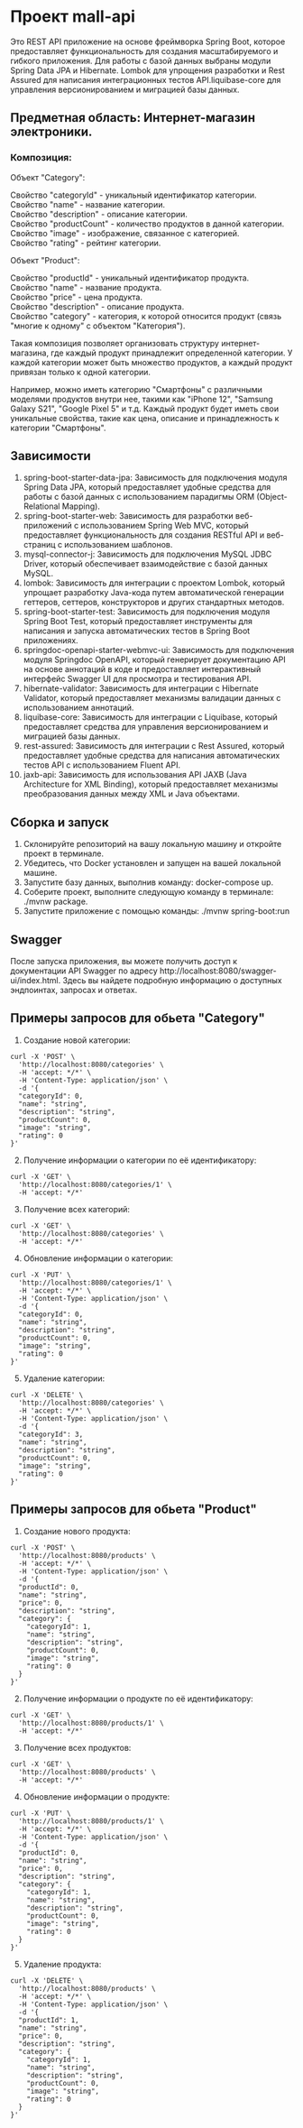 # Проект mall-api

Это REST API приложение на основе фреймворка Spring Boot, которое 
предоставляет функциональность  для создания масштабируемого и гибкого приложения. 
Для работы с базой данных выбраны модули Spring Data JPA и Hibernate. 
Lombok для упрощения разработки и Rest Assured для написания интеграционных 
тестов API.liquibase-core для управления версионированием и 
миграцией базы данных.

## Предметная область: Интернет-магазин электроники.

### Композиция:  

Объект "Category":

Свойство "categoryId" - уникальный идентификатор категории.  
Свойство "name" - название категории.  
Свойство "description" - описание категории.  
Свойство "productCount" - количество продуктов в данной категории.  
Свойство "image" - изображение, связанное с категорией.  
Свойство "rating" - рейтинг категории.  

Объект "Product":

Свойство "productId" - уникальный идентификатор продукта.  
Свойство "name" - название продукта.  
Свойство "price" - цена продукта.  
Свойство "description" - описание продукта.  
Свойство "category" - категория, к которой относится продукт (связь "многие к одному" с объектом "Категория").  

Такая композиция позволяет организовать структуру интернет-магазина, где каждый продукт принадлежит определенной категории. 
У каждой категории может быть множество продуктов, а каждый продукт привязан только к одной категории.  

Например, можно иметь категорию "Смартфоны" с различными моделями продуктов внутри нее, такими как "iPhone 12", "Samsung Galaxy S21", "Google Pixel 5" и т.д.
Каждый продукт будет иметь свои уникальные свойства, такие как цена, описание и принадлежность к категории "Смартфоны".


## Зависимости

1. spring-boot-starter-data-jpa: Зависимость для подключения модуля Spring Data JPA, который предоставляет удобные средства для работы с базой данных с использованием парадигмы ORM (Object-Relational Mapping).
2. spring-boot-starter-web: Зависимость для разработки веб-приложений с использованием Spring Web MVC, который предоставляет функциональность для создания RESTful API и веб-страниц с использованием шаблонов.
3. mysql-connector-j: Зависимость для подключения MySQL JDBC Driver, который обеспечивает взаимодействие с базой данных MySQL. 
4. lombok: Зависимость для интеграции с проектом Lombok, который упрощает разработку Java-кода путем автоматической генерации геттеров, сеттеров, конструкторов и других стандартных методов. 
5. spring-boot-starter-test: Зависимость для подключения модуля Spring Boot Test, который предоставляет инструменты для написания и запуска автоматических тестов в Spring Boot приложениях. 
6. springdoc-openapi-starter-webmvc-ui: Зависимость для подключения модуля Springdoc OpenAPI, который генерирует документацию API на основе аннотаций в коде и предоставляет интерактивный интерфейс Swagger UI для просмотра и тестирования API. 
7. hibernate-validator: Зависимость для интеграции с Hibernate Validator, который предоставляет механизмы валидации данных с использованием аннотаций. 
8. liquibase-core: Зависимость для интеграции с Liquibase, который предоставляет средства для управления версионированием и миграцией базы данных. 
9. rest-assured: Зависимость для интеграции с Rest Assured, который предоставляет удобные средства для написания автоматических тестов API с использованием Fluent API. 
10. jaxb-api: Зависимость для использования API JAXB (Java Architecture for XML Binding), который предоставляет механизмы преобразования данных между XML и Java объектами.


## Сборка и запуск

1. Склонируйте репозиторий на вашу локальную машину и откройте проект в терминале.
2. Убедитесь, что Docker установлен и запущен на вашей локальной машине.
3. Запустите базу данных, выполнив команду: docker-compose up.
4. Соберите проект, выполните следующую команду в терминале: ./mvnw package.
5. Запустите приложение с помощью команды: ./mvnw spring-boot:run

## Swagger
После запуска приложения, вы можете получить доступ к документации API Swagger по адресу 
http://localhost:8080/swagger-ui/index.html. Здесь вы найдете подробную информацию о 
доступных эндпоинтах, запросах и ответах.

## Примеры запросов для обьета "Category"

1. Создание новой категории:
``` 
curl -X 'POST' \
  'http://localhost:8080/categories' \
  -H 'accept: */*' \
  -H 'Content-Type: application/json' \
  -d '{
  "categoryId": 0,
  "name": "string",
  "description": "string",
  "productCount": 0,
  "image": "string",
  "rating": 0
}'
```

2. Получение информации о категории по её идентификатору:
``` 
curl -X 'GET' \
  'http://localhost:8080/categories/1' \
  -H 'accept: */*'
```

3. Получение всех категорий:
``` 
curl -X 'GET' \
  'http://localhost:8080/categories' \
  -H 'accept: */*'
```

4. Обновление информации о категории:
``` 
curl -X 'PUT' \
  'http://localhost:8080/categories/1' \
  -H 'accept: */*' \
  -H 'Content-Type: application/json' \
  -d '{
  "categoryId": 0,
  "name": "string",
  "description": "string",
  "productCount": 0,
  "image": "string",
  "rating": 0
}'
```

5. Удаление категории:
``` 
curl -X 'DELETE' \
  'http://localhost:8080/categories' \
  -H 'accept: */*' \
  -H 'Content-Type: application/json' \
  -d '{
  "categoryId": 3,
  "name": "string",
  "description": "string",
  "productCount": 0,
  "image": "string",
  "rating": 0
}' 
```

## Примеры запросов для обьета "Product"

1. Создание нового продукта:
``` 
curl -X 'POST' \
  'http://localhost:8080/products' \
  -H 'accept: */*' \
  -H 'Content-Type: application/json' \
  -d '{
  "productId": 0,
  "name": "string",
  "price": 0,
  "description": "string",
  "category": {
    "categoryId": 1,
    "name": "string",
    "description": "string",
    "productCount": 0,
    "image": "string",
    "rating": 0
  }
}'
```

2. Получение информации о продукте по её идентификатору:
``` 
curl -X 'GET' \
  'http://localhost:8080/products/1' \
  -H 'accept: */*'
```

3. Получение всех продуктов:
``` 
curl -X 'GET' \
  'http://localhost:8080/products' \
  -H 'accept: */*'
```

4. Обновление информации о продукте:
``` 
curl -X 'PUT' \
  'http://localhost:8080/products/1' \
  -H 'accept: */*' \
  -H 'Content-Type: application/json' \
  -d '{
  "productId": 0,
  "name": "string",
  "price": 0,
  "description": "string",
  "category": {
    "categoryId": 1,
    "name": "string",
    "description": "string",
    "productCount": 0,
    "image": "string",
    "rating": 0
  }
}'
```

5. Удаление продукта:
``` 
curl -X 'DELETE' \
  'http://localhost:8080/products' \
  -H 'accept: */*' \
  -H 'Content-Type: application/json' \
  -d '{
  "productId": 1,
  "name": "string",
  "price": 0,
  "description": "string",
  "category": {
    "categoryId": 1,
    "name": "string",
    "description": "string",
    "productCount": 0,
    "image": "string",
    "rating": 0
  }
}' 
```



